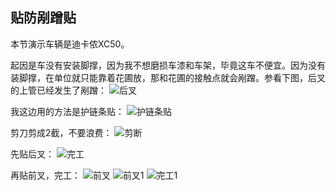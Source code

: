 ## 贴防剐蹭贴
本节演示车辆是迪卡侬XC50。

起因是车没有安装脚撑，因为我不想磨损车漆和车架，毕竟这车不便宜。因为没有装脚撑，在单位就只能靠着花圃放，那和花圃的接触点就会剐蹭。参看下图，后叉的上管已经发生了剐蹭：
![后叉](../images/0-维修自行车/20-贴防剐蹭贴/后叉.webp)

我这边用的方法是护链条贴：
![护链条贴](../images/0-维修自行车/20-贴防剐蹭贴/护链条贴.webp)

剪刀剪成2截，不要浪费：
![剪断](../images/0-维修自行车/20-贴防剐蹭贴/剪断.webp)

先贴后叉：
![完工](../images/0-维修自行车/20-贴防剐蹭贴/完工.webp)

再贴前叉，完工：
![前叉](../images/0-维修自行车/20-贴防剐蹭贴/前叉.webp)
![前叉1](../images/0-维修自行车/20-贴防剐蹭贴/前叉1.webp)
![完工1](../images/0-维修自行车/20-贴防剐蹭贴/完工1.webp)